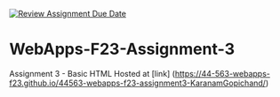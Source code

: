 [![Review Assignment Due Date](https://classroom.github.com/assets/deadline-readme-button-24ddc0f5d75046c5622901739e7c5dd533143b0c8e959d652212380cedb1ea36.svg)](https://classroom.github.com/a/q2-Q7VCy)
# WebApps-F23-Assignment-3
Assignment 3 - Basic HTML
Hosted at  [link] (https://44-563-webapps-f23.github.io/44563-webapps-f23-assignment3-KaranamGopichand/)
